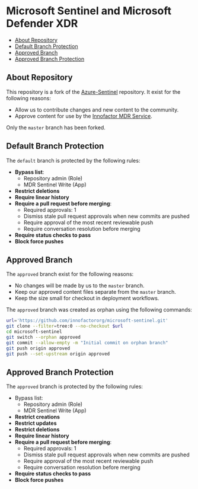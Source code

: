 # Microsoft Sentinel and Microsoft Defender XDR

- [About Repository](#about-repository)
- [Default Branch Protection](#default-branch-protection)
- [Approved Branch](#approved-branch)
- [Approved Branch Protection](#approved-branch-protection)

## About Repository

This repository is a fork of the [Azure-Sentinel](https://github.com/Azure/Azure-Sentinel)
repository. It exist for the following reasons:

- Allow us to contribute changes and new content to the community.
- Approve content for use by the
  [Innofactor MDR Service](https://github.com/innofactororg/innofactor-mdr).

Only the `master` branch has been forked.

## Default Branch Protection

The `default` branch is protected by the following rules:

- **Bypass list**:
  - Repository admin (Role)
  - MDR Sentinel Write (App)
- **Restrict deletions**
- **Require linear history**
- **Require a pull request before merging**:
  - Required approvals: 1
  - Dismiss stale pull request approvals when new commits are pushed
  - Require approval of the most recent reviewable push
  - Require conversation resolution before merging
- **Require status checks to pass**
- **Block force pushes**

## Approved Branch

The `approved` branch exist for the following reasons:

- No changes will be made by us to the `master` branch.
- Keep our approved content files separate from the `master` branch.
- Keep the size small for checkout in deployment workflows.

The `approved` branch was created as orphan using the following commands:

```bash
url='https://github.com/innofactororg/microsoft-sentinel.git'
git clone --filter=tree:0 --no-checkout $url
cd microsoft-sentinel
git switch --orphan approved
git commit --allow-empty -m "Initial commit on orphan branch"
git push origin approved
git push --set-upstream origin approved
```

## Approved Branch Protection

The `approved` branch is protected by the following rules:

- Bypass list:
  - Repository admin (Role)
  - MDR Sentinel Write (App)
- **Restrict creations**
- **Restrict updates**
- **Restrict deletions**
- **Require linear history**
- **Require a pull request before merging**:
  - Required approvals: 1
  - Dismiss stale pull request approvals when new commits are pushed
  - Require approval of the most recent reviewable push
  - Require conversation resolution before merging
- **Require status checks to pass**
- **Block force pushes**
